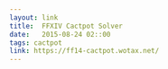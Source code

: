 ```yaml
---
layout: link
title:  FFXIV Cactpot Solver
date:   2015-08-24 02::00
tags: cactpot
link: https://ff14-cactpot.wotax.net/
---
```

